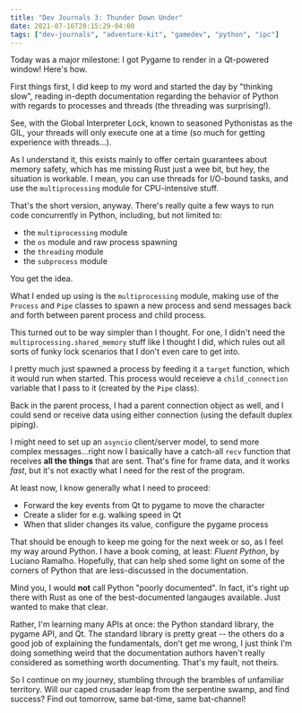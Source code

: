 ```yaml
---
title: "Dev Journals 3: Thunder Down Under"
date: 2021-07-16T20:15:29-04:00
tags: ["dev-journals", "adventure-kit", "gamedev", "python", "ipc"]
---
```


Today was a major milestone: I got Pygame to render in a Qt-powered window! Here's how.

First things first, I did keep to my word and started the day by "thinking slow", reading in-depth documentation regarding the behavior of Python with regards to processes and threads (the threading was surprising!).

See, with the Global Interpreter Lock, known to seasoned Pythonistas as the GIL, your threads will only execute one at a time (so much for getting experience with threads...).

As I understand it, this exists mainly to offer certain guarantees about memory safety, which has me missing Rust just a wee bit, but hey, the situation is workable. I mean, you can use threads for I/O-bound tasks, and use the `multiprocessing` module for CPU-intensive stuff.

That's the short version, anyway. There's really quite a few ways to run code concurrently in Python, including, but not limited to:

- the `multiprocessing` module
- the `os` module and raw process spawning
- the `threading` module
- the `subprocess` module

You get the idea.

What I ended up using is the `multiprocessing` module, making use of the `Process` and `Pipe` classes to spawn a new process and send messages back and forth between parent process and child process.

This turned out to be way simpler than I thought. For one, I didn't need the `multiprocessing.shared_memory` stuff like I thought I did, which rules out all sorts of funky lock scenarios that I don't even care to get into.

I pretty much just spawned a process by feeding it a `target` function, which it would run when started. This process would receieve a `child_connection` variable that I pass to it (created by the `Pipe` class).

Back in the parent process, I had a parent connection object as well, and I could send or receive data using either connection (using the default duplex piping).

I might need to set up an `asyncio` client/server model, to send more complex messages...right now I basically have a catch-all `recv` function that receives **all the things** that are sent. That's fine for frame data, and it works _fast_, but it's not exactly what I need for the rest of the program.

At least now, I know generally what I need to proceed:

- Forward the key events from Qt to pygame to move the character
- Create a slider for e.g. walking speed in Qt
- When that slider changes its value, configure the pygame process

That should be enough to keep me going for the next week or so, as I feel my way around Python. I have a book coming, at least: _Fluent Python_, by Luciano Ramalho. Hopefully, that can help shed some light on some of the corners of Python that are less-discussed in the documentation.

Mind you, I would **not** call Python "poorly documented". In fact, it's right up there with Rust as one of the best-documented langauges available. Just wanted to make that clear. 

Rather, I'm learning many APIs at once: the Python standard library, the pygame API, and Qt. The standard library is pretty great -- the others do a good job of explaining the fundamentals, don't get me wrong, I just think I'm doing something weird that the documentation authors haven't really considered as something worth documenting. That's my fault, not theirs.

So I continue on my journey, stumbling through the brambles of unfamiliar territory. Will our caped crusader leap from the serpentine swamp, and find success? Find out tomorrow, same bat-time, same bat-channel!
